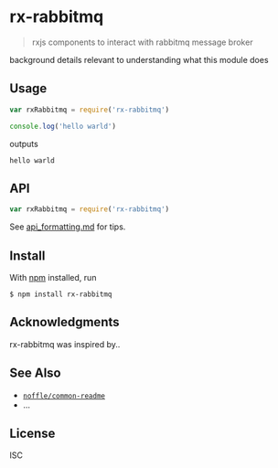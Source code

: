 # rx-rabbitmq

> rxjs components to interact with rabbitmq message broker

background details relevant to understanding what this module does

## Usage

```js
var rxRabbitmq = require('rx-rabbitmq')

console.log('hello warld')
```

outputs

```
hello warld
```

## API

```js
var rxRabbitmq = require('rx-rabbitmq')
```

See [api_formatting.md](api_formatting.md) for tips.

## Install

With [npm](https://npmjs.org/) installed, run

```
$ npm install rx-rabbitmq
```

## Acknowledgments

rx-rabbitmq was inspired by..

## See Also

- [`noffle/common-readme`](https://github.com/noffle/common-readme)
- ...

## License

ISC

